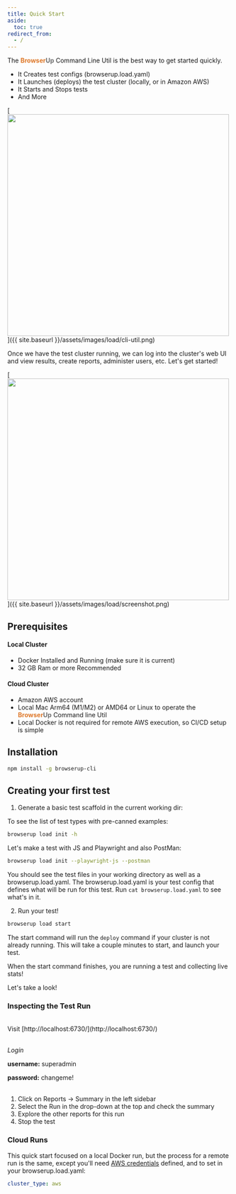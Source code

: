 ```yaml
---
title: Quick Start
aside:
  toc: true
redirect_from:
  - /
---
```


The <span style="font-weight: bold; color: #de792b;">Browser</span><span style="font-weight: bold; color: #6e6e6e;">Up</span> Command Line Util
is the best way to get started quickly.

* It Creates test configs (browserup.load.yaml)
* It Launches (deploys) the test cluster (locally, or in Amazon AWS)
* It Starts and Stops tests
* And More

[<img src="{{ site.baseurl }}/assets/images/load/cli-util.png" width="500"/>]({{ site.baseurl }}/assets/images/load/cli-util.png)

Once we have the test cluster running, we can log into the cluster's web UI and
view results, create reports, administer users, etc. Let's get started!

[<img src="{{ site.baseurl }}/assets/images/load/screenshot.png" width="500"/>]({{ site.baseurl }}/assets/images/load/screenshot.png)

## Prerequisites

#### Local Cluster

* Docker Installed and Running (make sure it is current)
* 32 GB Ram or more Recommended

#### Cloud Cluster

* Amazon AWS account
* Local Mac Arm64 (M1/M2) or AMD64 or Linux to operate the <span style="font-weight: bold; color: #de792b;">Browser</span><span style="font-weight: bold; color: #6e6e6e;">Up</span> Command line Util
* Local Docker is not required for remote AWS execution, so CI/CD setup is simple

## Installation

```bash
npm install -g browserup-cli
```

## Creating your first test

1. Generate a basic test scaffold in the current working dir:

To see the list of test types with pre-canned examples:

```bash
browserup load init -h
```

Let's make a test with JS and Playwright and also PostMan:

```bash
browserup load init --playwright-js --postman
```
You should see the test files in your working directory as well as a
browserup.load.yaml. The browserup.load.yaml is your test config that defines what
will be run for this test. Run ```cat browserup.load.yaml``` to see what's in it.


2. Run your test!

```bash
browserup load start
```

The start command will run the `deploy` command if your cluster is not already running.
This will take a couple minutes to start, and launch your test.

When the start command finishes, you are running a test and collecting live stats!

Let's take a look!

### Inspecting the Test Run
<br>
Visit  [http://localhost:6730/](http://localhost:6730/)
<br>
<br>


*Login*

**username:** superadmin

**password:** changeme!
<br>
<br>
1. Click on Reports -> Summary in the left sidebar
2. Select the Run in the drop-down at the top and check the summary
3. Explore the other reports for this run
4. Stop the test


### Cloud Runs

This quick start focused on a local Docker run, but the process for a
remote run is the same, except you'll need [AWS credentials](configuring-aws-credentials)
defined, and to set in your browserup.load.yaml:
```yaml
cluster_type: aws
```
